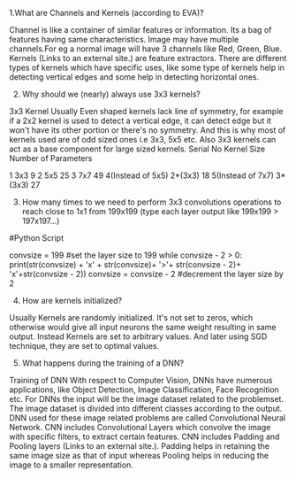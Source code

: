 

1.What are Channels and Kernels (according to EVA)?

Channel is like a container of similar features or information. Its a bag of features having same characteristics. Image may have multiple channels.For eg a normal image will have 3 channels like Red, Green, Blue.
Kernels (Links to an external site.) are feature extractors. There are different types of kernels which have specific uses, like some type of kernels help in detecting vertical edges and some help in detecting horizontal ones.

 

2. Why should we (nearly) always use 3x3 kernels?

 

3x3 Kernel
Usually Even shaped kernels lack line of symmetry, for example if a 2x2 kernel is used to detect a vertical edge, it can detect edge but it won't have its other portion or there's no symmetry. And this is why most of kernels used are of odd sized ones i.e 3x3, 5x5 etc. Also 3x3 kernels can act as a base component for large sized kernels.
Serial No 	Kernel Size 	 Number of Parameters
		
1 	3x3 	9
2 	5x5 	25
3 	7x7 	49
4(Instead of 5x5) 	2*(3x3) 	18
5(Instead of 7x7) 	3*(3x3) 	27

 

3. How many times to we need to perform 3x3 convolutions operations to reach close to 1x1 from 199x199 (type each layer output like 199x199 > 197x197...)

#Python Script

convsize = 199 #set the layer size to 199
while convsize - 2 > 0:
                 print(str(convsize) + 'x' + str(convsize)+ '>'+ str(convsize - 2)+ 'x'+str(convsize - 2))
                 convsize = convsize - 2   #decrement the layer size by 2

 

4. How are kernels initialized?

Usually Kernels are randomly initialized. It's not set to zeros, which otherwise would give all input neurons the same weight resulting in same output. Instead Kernels are set to arbitrary values. And later using SGD technique, they are set to optimal values.

 

5. What happens during the training of a DNN?

Training of DNN
With respect to Computer Vision, DNNs have numerous applications, like Object Detection, Image Classification, Face Recognition etc. For DNNs the input will be the image dataset related to the problemset. The image dataset is divided into different classes according to the output. DNN used for these image related problems are called Convolutional Neural Network. CNN includes Convolutional Layers which convolve the image with specific filters, to extract certain features. CNN includes Padding and Pooling layers (Links to an external site.). Padding helps in retaining the same image size as that of input whereas Pooling helps in reducing the image to a smaller representation.

 

 

 
